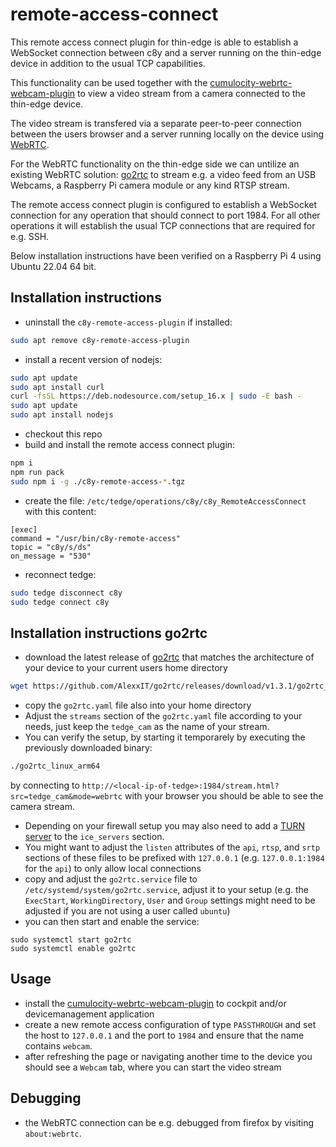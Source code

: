# remote-access-connect

This remote access connect plugin for thin-edge is able to establish a WebSocket connection between c8y and a server running on the thin-edge device in addition to the usual TCP capabilities.

This functionality can be used together with the [cumulocity-webrtc-webcam-plugin](https://github.com/SoftwareAG/cumulocity-webrtc-webcam-plugin) to view a video stream from a camera connected to the thin-edge device.

The video stream is transfered via a separate peer-to-peer connection between the users browser and a server running locally on the device using [WebRTC](https://en.wikipedia.org/wiki/WebRTC).

For the WebRTC functionality on the thin-edge side we can untilize an existing WebRTC solution: [go2rtc](https://github.com/AlexxIT/go2rtc) to stream e.g. a video feed from an USB Webcams, a Raspberry Pi camera module or any kind RTSP stream.

The remote access connect plugin is configured to establish a WebSocket connection for any operation that should connect to port 1984. For all other operations it will establish the usual TCP connections that are required for e.g. SSH.

Below installation instructions have been verified on a Raspberry Pi 4 using Ubuntu 22.04 64 bit.

## Installation instructions

- uninstall the `c8y-remote-access-plugin` if installed:
```bash
sudo apt remove c8y-remote-access-plugin
```
- install a recent version of nodejs:
```bash
sudo apt update
sudo apt install curl
curl -fsSL https://deb.nodesource.com/setup_16.x | sudo -E bash -
sudo apt update
sudo apt install nodejs
```
- checkout this repo
- build and install the remote access connect plugin:
```bash
npm i
npm run pack
sudo npm i -g ./c8y-remote-access-*.tgz
```
- create the file: `/etc/tedge/operations/c8y/c8y_RemoteAccessConnect` with this content:
```
[exec]
command = "/usr/bin/c8y-remote-access"
topic = "c8y/s/ds"
on_message = "530"
```
- reconnect tedge:
```bash
sudo tedge disconnect c8y
sudo tedge connect c8y
```

## Installation instructions go2rtc

- download the latest release of [go2rtc](https://github.com/AlexxIT/go2rtc/releases) that matches the architecture of your device to your current users home directory
```bash
wget https://github.com/AlexxIT/go2rtc/releases/download/v1.3.1/go2rtc_linux_arm64
```
- copy the `go2rtc.yaml` file also into your home directory
- Adjust the `streams` section of the `go2rtc.yaml` file according to your needs, just keep the `tedge_cam` as the name of your stream.
- You can verify the setup, by starting it temporarely by executing the previously downloaded binary:
```bash
./go2rtc_linux_arm64
```
by connecting to `http://<local-ip-of-tedge>:1984/stream.html?src=tedge_cam&mode=webrtc` with your browser you should be able to see the camera stream.
- Depending on your firewall setup you may also need to add a [TURN server](https://en.wikipedia.org/wiki/Traversal_Using_Relays_around_NAT) to the `ice_servers` section.
- You might want to adjust the `listen` attributes of the `api`, `rtsp`, and `srtp` sections of these files to be prefixed with `127.0.0.1` (e.g. `127.0.0.1:1984` for the `api`) to only allow local connections
- copy and adjust the `go2rtc.service` file to `/etc/systemd/system/go2rtc.service`, adjust it to your setup (e.g. the `ExecStart`, `WorkingDirectory`, `User` and `Group` settings might need to be adjusted if you are not using a user called `ubuntu`)
- you can then start and enable the service:
```
sudo systemctl start go2rtc
sudo systemctl enable go2rtc
```

## Usage

- install the [cumulocity-webrtc-webcam-plugin](https://github.com/SoftwareAG/cumulocity-webrtc-webcam-plugin) to cockpit and/or devicemanagement application
- create a new remote access configuration of type `PASSTHROUGH` and set the host to `127.0.0.1` and the port to `1984` and ensure that the name contains `webcam`.
- after refreshing the page or navigating another time to the device you should see a `Webcam` tab, where you can start the video stream

## Debugging

- the WebRTC connection can be e.g. debugged from firefox by visiting `about:webrtc`.
